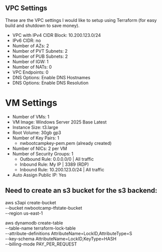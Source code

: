 ## VPC Settings

These are the VPC settings I would like to setup using Terraform (for easy build and shutdown to save money).
- VPC with IPv4 CIDR Block: 10.200.123.0/24
- IPv6 CIDR: no
- Number of AZs: 2
- Number of PVT Subnets: 2
- Number of PUB Subnets: 2
- Number of IGW: 1
- Number of NATs: 0
- VPC Endpoints: 0
- DNS Options: Enable DNS Hostnames
- DNS Options: Enable DNS Resolution

# VM Settings

- Number of VMs: 1
- VM Image: Windows Server 2025 Base Latest
- Instance Size: t3.large
- Root Volume: 30gb gp3
- Number of Key Pairs: 1
  - nwbootcampkey-pem.pem (already created)
- Number of NICs: 2 per VM
- Number of Security Groups: 1
  - Outbound Rule: 0.0.0.0/0 | All traffic
  - Inbound Rule: My IP | 3389 (RDP)
  - Inbound Rule: 10.200.123.0/24 | All traffic <Allows vpc traffic from anything in the VPC>
- Auto Assign Public IP: Yes

## Need to create an s3 bucket for the s3 backend:
aws s3api create-bucket \
  --bucket nwbootcamp-tfstate-bucket \
  --region us-east-1

aws dynamodb create-table \
  --table-name terraform-lock-table \
  --attribute-definitions AttributeName=LockID,AttributeType=S \
  --key-schema AttributeName=LockID,KeyType=HASH \
  --billing-mode PAY_PER_REQUEST

